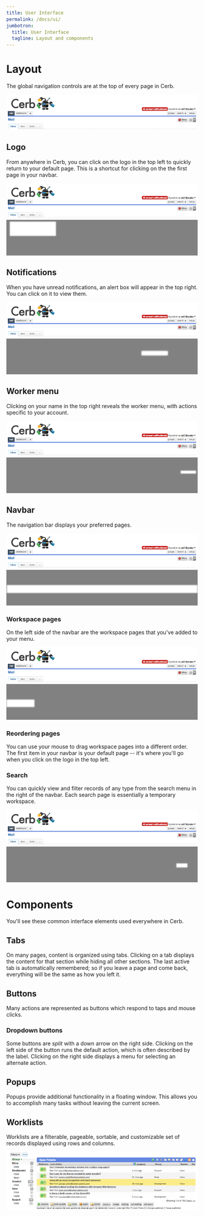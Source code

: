 ```yaml
---
title: User Interface
permalink: /docs/ui/
jumbotron:
  title: User Interface
  tagline: Layout and components
---
```


# Layout

The global navigation controls are at the top of every page in Cerb.

<div class="cerb-screenshot">
<img src="/assets/docs/top_navigation.png">
</div>

## Logo

From anywhere in Cerb, you can click on the logo in the top left to quickly return to your default page. This is a shortcut for clicking on the the first page in your navbar.

<div class="cerb-screenshot">
<img src="/assets/docs/top_navigation.png">
<img src="/assets/docs/overlay_logo.png" class="cerb-overlay">
</div>

## Notifications

When you have unread notifications, an alert box will appear in the top right. You can click on it to view them.

<div class="cerb-screenshot">
<img src="/assets/docs/top_navigation.png">
<img src="/assets/docs/overlay_notifications.png" class="cerb-overlay">
</div>

## Worker menu

Clicking on your name in the top right reveals the worker menu, with actions specific to your account.

<div class="cerb-screenshot">
<img src="/assets/docs/top_navigation.png">
<img src="/assets/docs/overlay_worker_menu.png" class="cerb-overlay">
</div>

## Navbar

The navigation bar displays your preferred pages.

<div class="cerb-screenshot">
<img src="/assets/docs/top_navigation.png">
<img src="/assets/docs/overlay_navbar.png" class="cerb-overlay">
</div>

### Workspace pages

On the left side of the navbar are the workspace pages that you've added to your menu.

<div class="cerb-screenshot">
<img src="/assets/docs/top_navigation.png">
<img src="/assets/docs/overlay_pages.png" class="cerb-overlay">
</div>

### Reordering pages

You can use your mouse to drag workspace pages into a different order. The first item in your navbar is your default page -- it's where you'll go when you click on the logo in the top left.

### Search

You can quickly view and filter records of any type from the search menu in the right of the navbar. Each search page is essentially a temporary workspace.

<div class="cerb-screenshot">
<img src="/assets/docs/top_navigation.png">
<img src="/assets/docs/overlay_search.png" class="cerb-overlay">
</div>

# Components

You'll see these common interface elements used everywhere in Cerb.

## Tabs

On many pages, content is organized using tabs. Clicking on a tab displays the content for that section while hiding all other sections. The last active tab is automatically remembered; so if you leave a page and come back, everything will be the same as how you left it.

## Buttons

Many actions are represented as buttons which respond to taps and mouse clicks.

### Dropdown buttons

Some buttons are _split_ with a down arrow on the right side. Clicking on the left side of the button runs the default action, which is often described by the label. Clicking on the right side displays a menu for selecting an alternate action.

## Popups

Popups provide additional functionality in a floating window. This allows you to accomplish many tasks without leaving the current screen.

## Worklists

Worklists are a filterable, pageable, sortable, and customizable set of records displayed using rows and columns.

<div class="cerb-screenshot">
<img src="/assets/docs/worklist.png">
</div>
